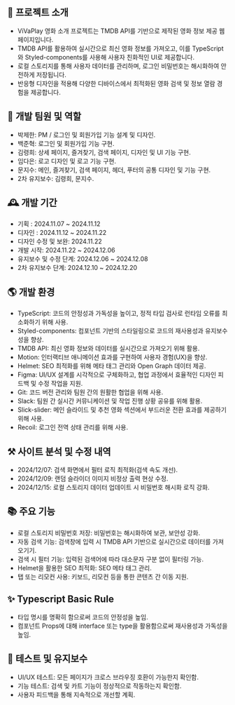 ## 🌈 프로젝트 소개

- ViVaPlay 영화 소개 프로젝트는 TMDB API를 기반으로 제작된 영화 정보 제공 웹페이지입니다.
- TMDB API를 활용하여 실시간으로 최신 영화 정보를 가져오고, 이를 TypeScript와 Styled-components를 사용해 사용자 친화적인 UI로 제공합니다.
- 로컬 스토리지를 통해 사용자 데이터를 관리하며, 로그인 비밀번호는 해시화하여 안전하게 저장됩니다.
- 반응형 디자인을 적용해 다양한 디바이스에서 최적화된 영화 검색 및 정보 열람 경험을 제공합니다.

## 🏡 개발 팀원 및 역할

- 박제한: PM / 로그인 및 회원가입 기능 설계 및 디자인.
- 백준혁: 로그인 및 회원가입 기능 구현.
- 김령희: 상세 페이지, 즐겨찾기, 검색 페이지, 디자인 및 UI 기능 구현.
- 임다은: 로고 디자인 및 로고 기능 구현.
- 문지수: 메인, 즐겨찾기, 검색 페이지, 헤더, 푸터의 공통 디자인 및 기능 구현.
- 2차 유지보수: 김령희, 문지수.

## 🕰️ 개발 기간

- 기획 : 2024.11.07 ~ 2024.11.12
- 디자인 : 2024.11.12 ~ 2024.11.22
- 디자인 수정 및 보완: 2024.11.22
- 개발 시작: 2024.11.22 ~ 2024.12.06
- 유지보수 및 수정 단계: 2024.12.06 ~ 2024.12.08
- 2차 유지보수 단계: 2024.12.10 ~ 2024.12.20

## 🌎 개발 환경

- TypeScript: 코드의 안정성과 가독성을 높이고, 정적 타입 검사로 런타임 오류를 최소화하기 위해 사용.
- Styled-components: 컴포넌트 기반의 스타일링으로 코드의 재사용성과 유지보수성을 향상.
- TMDB API: 최신 영화 정보와 데이터를 실시간으로 가져오기 위해 활용.
- Motion: 인터랙티브 애니메이션 효과를 구현하여 사용자 경험(UX)을 향상.
- Helmet: SEO 최적화를 위해 메타 태그 관리와 Open Graph 데이터 제공.
- Figma: UI/UX 설계를 시각적으로 구체화하고, 협업 과정에서 효율적인 디자인 피드백 및 수정 작업을 지원.
- Git: 코드 버전 관리와 팀원 간의 원활한 협업을 위해 사용.
- Slack: 팀원 간 실시간 커뮤니케이션 및 작업 진행 상황 공유를 위해 활용.
- Slick-slider: 메인 슬라이드 및 추천 영화 섹션에서 부드러운 전환 효과를 제공하기 위해 사용.
- Recoil: 로그인 전역 상태 관리를 위해 사용.

## ⚒️ 사이트 분석 및 수정 내역

- 2024/12/07: 검색 화면에서 필터 로직 최적화(검색 속도 개선).
- 2024/12/09: 랜덤 슬라이더 이미지 비정상 출력 현상 수정.
- 2024/12/15: 로컬 스토리지 데이터 업데이트 시 비밀번호 해시화 로직 강화.

## 📚 주요 기능

- 로컬 스토리지 비밀번호 저장: 비밀번호는 해시화하여 보관, 보안성 강화.
- 자동 검색 기능: 검색창에 입력 시 TMDB API 기반으로 실시간으로 데이터를 가져오기기.
- 검색 시 필터 기능: 입력된 검색어에 따라 대소문자 구분 없이 필터링 가능.
- Helmet을 활용한 SEO 최적화: SEO 메타 태그 관리.
- 탭 또는 리모컨 사용: 키보드, 리모컨 등을 통한 콘텐츠 간 이동 지원.

## ✨ Typescript Basic Rule

- 타입 명시를 명확히 함으로써 코드의 안정성을 높임.
- 컴포넌트 Props에 대해 interface 또는 type을 활용함으로써 재사용성과 가독성을 높임.

## 🧪 테스트 및 유지보수

- UI/UX 테스트: 모든 페이지가 크로스 브라우징 호환이 가능한지 확인함.
- 기능 테스트: 검색 및 카트 기능이 정상적으로 작동하는지 확인함.
- 사용자 피드백을 통해 지속적으로 개선할 계획.
